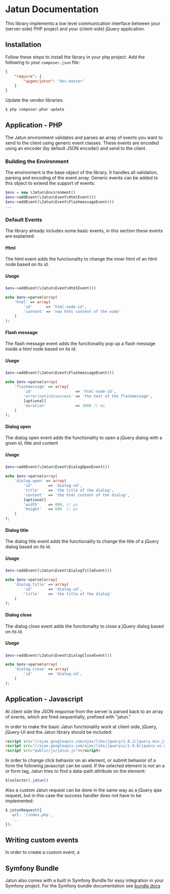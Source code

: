 Jatun Documentation
=====================

This library implements a low level communication interface between your 
(server-side) PHP project and your (client-side) jQuery application.


Installation
------------

Follow these steps to install the library in your php project. 
Add the following to your ``composer.json`` file:

```json
{
    "require": {
        "aygon/jatun": "dev-master"
    }
}
```

Update the vendor libraries:

```bash
$ php composer.phar update
```


Application - PHP
-----------------

The Jatun environment validates and parses an array of events you want to send 
to the client using generic event classes. These events are encoded using an 
encoder (by default JSON encoder) and send to the client.


### Building the Environment

The environment is the base object of the library. It handles all validation,
parsing and encoding of the event array. Generic events can be added to this 
object to extend the support of events:

```php
$env = new \Jatun\Environment()
$env->addEvent(\Jatun\Event\HtmlEvent())
$env->addEvent(\Jatun\Event\FlashmessageEvent())
...
```


### Default Events

The library already includes some basic events, in this section these events are
explained:


#### Html

The html event adds the functionality to change the inner html of an html node 
based on its id.

##### Usage
```php
$env->addEvent(\Jatun\Event\HtmlEvent())

echo $env->parse(array(
    'html' => array(
        'id'      => 'html-node-id',
        'content' => 'new html content of the node'
    )
);
```

#### Flash message

The flash message event adds the functionality pop up a flash message inside a 
html node based on its id.

##### Usage
```php
$env->addEvent(\Jatun\Event\FlashmessageEvent())

echo $env->parse(array(
    'flashmessage' => array(
        'id'                   => 'html-node-id',
        'error|notice|success' => 'the text of the flashmessage',
        [optional]
        'duration'             => 3000 // ms
    )
);
```


#### Dialog open

The dialog open event adds the functionality to open a jQuery dialog with a 
given id, title and content

##### Usage
```php
$env->addEvent(\Jatun\Event\DialogOpenEvent())

echo $env->parse(array(
    'dialog.open' => array(
        'id'       => 'dialog-id',
        'title'    => 'the title of the dialog',
        'content'  => 'the html content of the dialog',
        [optional]
        'width'    => 800, // px
        'height'   => 600  // px
    )
);
```


#### Dialog title

The dialog title event adds the functionality to change the title of a jQuery 
dialog based on its id.

##### Usage
```php
$env->addEvent(\Jatun\Event\DialogTitleEvent())

echo $env->parse(array(
    'dialog.title' => array(
        'id'       => 'dialog-id',
        'title'    => 'the title of the dialog'
    )
);
```


#### Dialog close

The dialog close event adds the functionality to close a jQuery dialog based on
its id.

##### Usage
```php
$env->addEvent(\Jatun\Event\DialogCloseEvent())

echo $env->parse(array(
    'dialog.close' => array(
        'id'       => 'dialog-id',
    )
);
```


Application - Javascript
------------------------

At client side the JSON response from the server is parsed back to an array of 
events, which are fired sequentially, prefixed with "jatun."

In order to make the basic Jatun functionality work at client-side, jQuery, 
jQuery-UI and the Jatun library should be included:

```html
<script src="//ajax.googleapis.com/ajax/libs/jquery/1.8.2/jquery.min.js"></script>
<script src="//ajax.googleapis.com/ajax/libs/jqueryui/1.9.0/jquery-ui.min.js"></script>
<script src="public/js/jatun.js"></script>
```

In order to change click behavior on an element, or submit behavior of a form 
the following javascript can be used. If the selected element is not an a or
form tag, Jatun tries to find a data-path attribute on the element:

```javascript
$(selector).jatun()
```

Also a custom Jatun request can be done in the same way as a jQuery ajax request, 
but in this case the success handler does not have to be implemented:

```javascript
$.jatunRequest({
   url: '/index.php',
   ...
});
```


Writing custom events
---------------------
In order to create a custom event, a 


Symfony Bundle
--------------

Jatun also comes with a built in Symfony Bundle for easy integration in your
Symfony project. For the Symfony bundle documentation see 
[bundle docs][1]

[1]: https://github.com/arnogeurts/Jatun/blob/master/lib/Jatun/SymfonyBundle/Resources/doc/index.md

